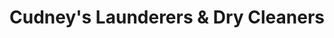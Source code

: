 ---
title: "Cudney's Launderers & Dry Cleaners"
url: /saratoga-springs/cudneys-launderers-and-dry-cleaners/
shop: laundry
---